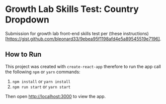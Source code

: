 # Growth Lab Skills Test: Country Dropdown

Submission for growth lab front-end skills test per (these instructions)[https://gist.github.com/bleonard33/9ebea95f1198afd4e5a89545519e7196].

## How to Run

This project was created with `create-react-app` therefore to run the app call the following `npm` or `yarn` commands:

1. `npm install` or `yarn install`
2. `npm run start` or `yarn start`

Then open [http://localhost:3000](http://localhost:3000) to view the app.